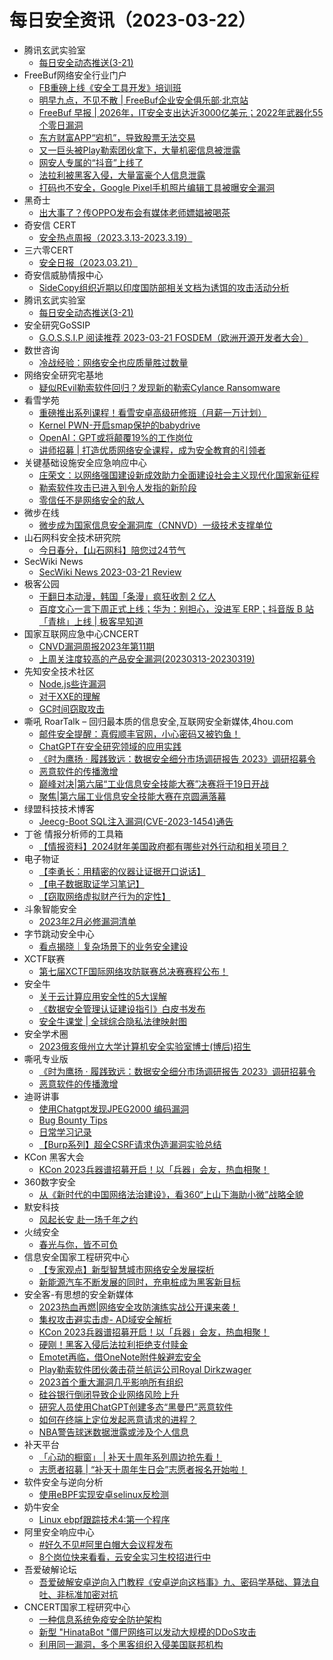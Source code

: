 # 每日安全资讯（2023-03-22）

- 腾讯玄武实验室
  - [每日安全动态推送(3-21)](https://mp.weixin.qq.com/s/L-pPGRcdtDaNt0cMDaOOiw)
- FreeBuf网络安全行业门户
  - [FB重磅上线《安全工具开发》培训班](https://www.freebuf.com/fevents/361215.html)
  - [明早九点，不见不散 | FreeBuf企业安全俱乐部·北京站](https://www.freebuf.com/articles/361186.html)
  - [FreeBuf 早报 | 2026年，IT安全支出达近3000亿美元；2022年武器化55个零日漏洞](https://www.freebuf.com/news/361185.html)
  - [东方财富APP“宕机”，导致股票无法交易](https://www.freebuf.com/news/361174.html)
  - [又一巨头被Play勒索团伙拿下，大量机密信息被泄露](https://www.freebuf.com/news/361141.html)
  - [网安人专属的“抖音”上线了](https://www.freebuf.com/articles/361134.html)
  - [法拉利被黑客入侵，大量富豪个人信息泄露](https://www.freebuf.com/news/361129.html)
  - [打码也不安全，Google Pixel手机照片编辑工具被曝安全漏洞](https://www.freebuf.com/news/361126.html)
- 黑奇士
  - [出大事了？传OPPO发布会有媒体老师嫖娼被喝茶](https://mp.weixin.qq.com/s?__biz=MzI5ODYwNTE4Nw==&mid=2247487521&idx=1&sn=50edef83fb4670952c887ffab36b8587&chksm=eca21fcddbd596db0a2286707779829eb00594dd7888d176dda0d69b67ce9a577c24fca1389c&scene=58&subscene=0#rd)
- 奇安信 CERT
  - [安全热点周报（2023.3.13-2023.3.19）](https://mp.weixin.qq.com/s?__biz=MzU5NDgxODU1MQ==&mid=2247498091&idx=1&sn=79797655d59dd13cdcd5714f47376610&chksm=fe79ddf3c90e54e556172c9fb0ce787bd2a0cc33bb539e0e37cdbb5c220e31eeffcfdb24d749&scene=58&subscene=0#rd)
- 三六零CERT
  - [安全日报（2023.03.21）](https://mp.weixin.qq.com/s?__biz=MzU5MjEzOTM3NA==&mid=2247491966&idx=1&sn=e27c4e17dd02cb870e0f24e643be9a54&chksm=fe26e47fc9516d69821b56a7ebd979018d5b5d0257359e355b5242d9770ad81fb1e3d3b085db&scene=58&subscene=0#rd)
- 奇安信威胁情报中心
  - [SideCopy组织近期以印度国防部相关文档为诱饵的攻击活动分析](https://mp.weixin.qq.com/s?__biz=MzI2MDc2MDA4OA==&mid=2247505673&idx=1&sn=a7d1abc252196849c22f2af85d413902&chksm=ea66207edd11a968d78d6199a4cc396a3e7f7c4ce0557efa35b40d1d8d61f0641ee46977e237&scene=58&subscene=0#rd)
- 腾讯玄武实验室
  - [每日安全动态推送(3-21)](https://mp.weixin.qq.com/s?__biz=MzA5NDYyNDI0MA==&mid=2651958910&idx=1&sn=9d7b8b7f911a286fdb66c01b28f543ab&chksm=8baecee1bcd947f7d62a5b0653639215a0da4e3da7d7dbdec4acd7c46403503e78bceb412d13&scene=58&subscene=0#rd)
- 安全研究GoSSIP
  - [G.O.S.S.I.P 阅读推荐 2023-03-21 FOSDEM（欧洲开源开发者大会）](https://mp.weixin.qq.com/s?__biz=Mzg5ODUxMzg0Ng==&mid=2247494611&idx=1&sn=116a45210e1b8dcf17ff5a16026ea7d7&chksm=c063c50af7144c1c99db1ca7306e1512c4f85398a8686527069a48c82dffd7443f5ab8243c95&scene=58&subscene=0#rd)
- 数世咨询
  - [冷战经验：网络安全也应质量胜过数量](https://mp.weixin.qq.com/s?__biz=MzkxNzA3MTgyNg==&mid=2247497563&idx=1&sn=f75e646edd044238aa208ffa24e5d6bc&chksm=c14485e6f6330cf0cbf16d97e6553dcb6e2a9649aecf62327ca9447b50450c57872c90824e75&scene=58&subscene=0#rd)
- 网络安全研究宅基地
  - [疑似REvil勒索软件回归？发现新的勒索Cylance Ransomware](https://mp.weixin.qq.com/s?__biz=MzUyMDEyNTkwNA==&mid=2247493721&idx=1&sn=3e9a7d5173f775b1fd5122b8c4f16e3a&chksm=f9ed84e6ce9a0df0320388a49fde2f0728e33eb7af3ccc260e156263820e255955c760d81715&scene=58&subscene=0#rd)
- 看雪学苑
  - [重磅推出系列课程！看雪安卓高级研修班（月薪一万计划）](https://mp.weixin.qq.com/s?__biz=MjM5NTc2MDYxMw==&mid=2458498982&idx=1&sn=550a8672d159213bf467fb35e46354e2&chksm=b18e872c86f90e3a72cf615b3f4efb2464b98d587e3bdce7e763ca1d28f3ea0df5971da3d2bc&scene=58&subscene=0#rd)
  - [Kernel PWN-开启smap保护的babydrive](https://mp.weixin.qq.com/s?__biz=MjM5NTc2MDYxMw==&mid=2458498982&idx=2&sn=bc108408437309cdee3a654dff730d44&chksm=b18e872c86f90e3adfdc7ea68c8ee2a5bf68a759c123ac037047b32138eb153b5b9a8593c74d&scene=58&subscene=0#rd)
  - [OpenAI：GPT或将颠覆19%的工作岗位](https://mp.weixin.qq.com/s?__biz=MjM5NTc2MDYxMw==&mid=2458498982&idx=3&sn=5405868a71756b8e28be7aebff64244f&chksm=b18e872c86f90e3a7d557f589697615035627f5bb7a8b4813de2ad8039ade9d57d014b95f7e8&scene=58&subscene=0#rd)
  - [讲师招募 | 打造优质网络安全课程，成为安全教育的引领者](https://mp.weixin.qq.com/s?__biz=MjM5NTc2MDYxMw==&mid=2458498982&idx=4&sn=172696a8c286b7e45d6c7443413f7d11&chksm=b18e872c86f90e3aee461d94bdb31e8596ed71699212ca9dd4726b3a3abf719cfea7f516a4d7&scene=58&subscene=0#rd)
- 关键基础设施安全应急响应中心
  - [庄荣文：以网络强国建设新成效助力全面建设社会主义现代化国家新征程](https://mp.weixin.qq.com/s?__biz=MzkyMzAwMDEyNg==&mid=2247535522&idx=1&sn=4c84b042368452d6e43b22bf854fffd9&chksm=c1e9c7f3f69e4ee5c47137e6b28c343918aa5d5e4e8e6dd97bc665bcdb1932a4f65ef537f0da&scene=58&subscene=0#rd)
  - [勒索软件攻击已进入到令人发指的新阶段](https://mp.weixin.qq.com/s?__biz=MzkyMzAwMDEyNg==&mid=2247535522&idx=2&sn=bfe567dd8964ec27aae2deb0918052c7&chksm=c1e9c7f3f69e4ee59d429c449cb3a504469d2c25ad1b4888a4f8c34ab20b474ca94a05338c37&scene=58&subscene=0#rd)
  - [零信任不是网络安全的敌人](https://mp.weixin.qq.com/s?__biz=MzkyMzAwMDEyNg==&mid=2247535522&idx=3&sn=d8ef150f467ac51a05cc79f92a5716c6&chksm=c1e9c7f3f69e4ee5e453451e1ae1640df8776905d82f2b69672ba4a9a1abc8aee1f30180199e&scene=58&subscene=0#rd)
- 微步在线
  - [微步成为国家信息安全漏洞库（CNNVD）一级技术支撑单位](https://mp.weixin.qq.com/s?__biz=MzI5NjA0NjI5MQ==&mid=2650176068&idx=1&sn=cb41cc8984ede3ac8ede4b34dc82473f&chksm=f44881f8c33f08ee76c668501d7a8b09c690095db2083e243ff30e8ebc88fc4e8371172dc8a4&scene=58&subscene=0#rd)
- 山石网科安全技术研究院
  - [今日春分，【山石网科】陪您过24节气](https://mp.weixin.qq.com/s?__biz=MzUzMDUxNTE1Mw==&mid=2247500416&idx=1&sn=9444c3fc706fde6bde1a61c2cde28f56&chksm=fa52173ecd259e28990472c51cbec55e77feebabae999d6a72eb0a9dcee8eb5cf103e2db6e5c&scene=58&subscene=0#rd)
- SecWiki News
  - [SecWiki News 2023-03-21 Review](http://www.sec-wiki.com/?2023-03-21)
- 极客公园
  - [干翻日本动漫，韩国「条漫」疯狂收割 2 亿人](https://mp.weixin.qq.com/s?__biz=MTMwNDMwODQ0MQ==&mid=2652986293&idx=1&sn=949cbdfbc79377c7eb2d32daa2a5ace1&chksm=7e5426034923af156b67458922bcd5e76b7ec93bc828944270ca5d4b73f122eb2bc6ace289cb&scene=58&subscene=0#rd)
  - [百度文心一言下周正式上线；华为：别担心，没进军 ERP；抖音版 B 站「青桃」上线 | 极客早知道](https://mp.weixin.qq.com/s?__biz=MTMwNDMwODQ0MQ==&mid=2652985731&idx=1&sn=7e133d2edf165167dfc9ce928ccc671d&chksm=7e5424354923ad23ed0fa8c00341d6ebffd96d4dc77b283a28fcd9ec4a9f398b283e9858e6f4&scene=58&subscene=0#rd)
- 国家互联网应急中心CNCERT
  - [CNVD漏洞周报2023年第11期](https://mp.weixin.qq.com/s?__biz=MzIwNDk0MDgxMw==&mid=2247498150&idx=1&sn=a72ac25760dc7b1d6ea633fe64161f0a&chksm=973acac4a04d43d24f04d4b3fa1dafc42f444605c5dc5d18b9874068247fa1bf789c4d986bfb&scene=58&subscene=0#rd)
  - [上周关注度较高的产品安全漏洞(20230313-20230319)](https://mp.weixin.qq.com/s?__biz=MzIwNDk0MDgxMw==&mid=2247498150&idx=2&sn=b6a6e5bfbbed172ab93bcfaea13ba60c&chksm=973acac4a04d43d2d35543f520632adfa1a80eb7992d5c36ed0be0143281b55e1124790c17a2&scene=58&subscene=0#rd)
- 先知安全技术社区
  - [Node.js些许漏洞](https://xz.aliyun.com/t/12328)
  - [对于XXE的理解](https://xz.aliyun.com/t/12325)
  - [GC时间窃取攻击](https://xz.aliyun.com/t/12324)
- 嘶吼 RoarTalk – 回归最本质的信息安全,互联网安全新媒体,4hou.com
  - [邮件安全提醒：真假顺丰官网，小心密码又被钓鱼！](https://www.4hou.com/posts/03vX)
  - [ChatGPT在安全研究领域的应用实践](https://www.4hou.com/posts/6VL9)
  - [《时为鹰扬 · 履践致远：数据安全细分市场调研报告 2023》调研招募令](https://www.4hou.com/posts/50JR)
  - [恶意软件的传播激增](https://www.4hou.com/posts/kMJ5)
  - [巅峰对决|第六届“工业信息安全技能大赛”决赛将于19日开战](https://www.4hou.com/posts/mXL0)
  - [聚焦|第六届工业信息安全技能大赛在京圆满落幕](https://www.4hou.com/posts/7JNA)
- 绿盟科技技术博客
  - [Jeecg-Boot SQL注入漏洞(CVE-2023-1454)通告](http://blog.nsfocus.net/jeecg-boot-sqlcve-2023-1454/)
- 丁爸 情报分析师的工具箱
  - [【情报资料】2024财年美国政府都有哪些对外行动和相关项目？](https://mp.weixin.qq.com/s?__biz=MzI2MTE0NTE3Mw==&mid=2651135492&idx=1&sn=6c41271e6375a20d33bb3adeeae1b85c&chksm=f1af693ec6d8e028009dd7f1e29b1854a151eac1cd9b0c707137ec045b8d06162585591977a3&scene=58&subscene=0#rd)
- 电子物证
  - [【李勇长：用精密的仪器让证据开口说话】](https://mp.weixin.qq.com/s?__biz=MzAwNDcwMDgzMA==&mid=2651045178&idx=1&sn=1350aa4172421c5d15141230d5771d05&chksm=80d0f2cbb7a77bdd4dd00220984ceecdc0b4707398ef8facdb5fdf89cc5bcc03db2612d8559a&scene=58&subscene=0#rd)
  - [【电子数据取证学习笔记】](https://mp.weixin.qq.com/s?__biz=MzAwNDcwMDgzMA==&mid=2651045178&idx=2&sn=c1b7b16bd95c4c4d27be9ee410f47a01&chksm=80d0f2cbb7a77bdd5f84b101a47b7becba970270d3d2f7516516081c5eb151a6f9358dbccb4d&scene=58&subscene=0#rd)
  - [【窃取网络虚拟财产行为的定性】](https://mp.weixin.qq.com/s?__biz=MzAwNDcwMDgzMA==&mid=2651045178&idx=3&sn=57baf706d9a1e737e522612d2d383a69&chksm=80d0f2cbb7a77bddc0f9bb8cd7c87b6bba343f68dfa2e21872068f34c5dab9cb3399988f4d16&scene=58&subscene=0#rd)
- 斗象智能安全
  - [2023年2月必修漏洞清单](https://mp.weixin.qq.com/s?__biz=MzIwMjcyNzA5Mw==&mid=2247490286&idx=1&sn=ea1f5b7787d7d9642cb7aef171217ffb&chksm=96db1134a1ac98228c2463265bce81cbb9cd3273922ae931c33e4af12765901da32c0f821dcc&scene=58&subscene=0#rd)
- 字节跳动安全中心
  - [看点揭晓｜复杂场景下的业务安全建设](https://mp.weixin.qq.com/s?__biz=MzUzMzcyMDYzMw==&mid=2247490458&idx=1&sn=b2417615938f91c22e26b0f3e36aa198&chksm=fa9ee0cccde969da9546d5a5e65d521e439b1aa928639faeb8b153c21226b6879e6e2f22f3be&scene=58&subscene=0#rd)
- XCTF联赛
  - [第七届XCTF国际网络攻防联赛总决赛赛程公布！](https://mp.weixin.qq.com/s?__biz=MjM5NDU3MjExNw==&mid=2247512396&idx=1&sn=f46c0dfb4e64722c389d61830b0b2b57&chksm=a687437691f0ca60315fc782bb67a4f49e3e5382a9dc660a45ad8da92f67c93fab83c5fd6c55&scene=58&subscene=0#rd)
- 安全牛
  - [关于云计算应用安全性的5大误解](https://mp.weixin.qq.com/s?__biz=MjM5Njc3NjM4MA==&mid=2651123107&idx=1&sn=0c6724d79b61409a312c920acbe95335&chksm=bd145d708a63d466c9214536b95bef4910e084bf703312159df3462e812596120778e47eddd7&scene=58&subscene=0#rd)
  - [《数据安全管理认证建设指引》白皮书发布](https://mp.weixin.qq.com/s?__biz=MjM5Njc3NjM4MA==&mid=2651123107&idx=2&sn=fc4446c03f89b0437cf626104721db94&chksm=bd145d708a63d466cd2d0069dc3f234970b91ec0c87de74099ff82c5959f6458aec7b5b63418&scene=58&subscene=0#rd)
  - [安全牛课堂 | 全球综合隐私法律映射图](https://mp.weixin.qq.com/s?__biz=MjM5Njc3NjM4MA==&mid=2651123107&idx=3&sn=cfbd55b5b094621b61609d5e5240b3ad&chksm=bd145d708a63d4660ab05da7bae645491a10b464be1023c5d6b9024d2cc75dbb1534f99f96f8&scene=58&subscene=0#rd)
- 安全学术圈
  - [2023俄亥俄州立大学计算机安全实验室博士(博后)招生](https://mp.weixin.qq.com/s?__biz=MzU5MTM5MTQ2MA==&mid=2247488602&idx=1&sn=b276c6a702919f9ff422ab34031039bc&chksm=fe2eebd1c95962c741bdc10dd5d9ca969011ebfec1f0b9edc6cb630f59c934b1c1a0603eb2a1&scene=58&subscene=0#rd)
- 嘶吼专业版
  - [《时为鹰扬 · 履践致远：数据安全细分市场调研报告 2023》调研招募令](https://mp.weixin.qq.com/s?__biz=MzI0MDY1MDU4MQ==&mid=2247558943&idx=1&sn=936bdb2e5575ea058d7da3444edee2b7&chksm=e9143725de63be33575e73b2f495e8e489fd39169941af997489fb009188ce750be11743551c&scene=58&subscene=0#rd)
  - [恶意软件的传播激增](https://mp.weixin.qq.com/s?__biz=MzI0MDY1MDU4MQ==&mid=2247558943&idx=2&sn=d5046264db298bace4b1c0a63a4e53d5&chksm=e9143725de63be33bf31fc2d4fac0f73097be3e4721627773c1b9de571497bd6f31052c4d886&scene=58&subscene=0#rd)
- 迪哥讲事
  - [使用Chatgpt发现JPEG2000 编码漏洞](https://mp.weixin.qq.com/s?__biz=MzIzMTIzNTM0MA==&mid=2247488223&idx=1&sn=2a18449af21161469a277a15c903ca10&chksm=e8a618bcdfd191aa2fd19d8cb4d3d269a7aaded1e81249fa160d5c999815db1a26821066863d&scene=58&subscene=0#rd)
  - [Bug Bounty Tips](https://mp.weixin.qq.com/s?__biz=MzIzMTIzNTM0MA==&mid=2247488223&idx=2&sn=1a9ac434ce9e5b9ad8b963b2133f6180&chksm=e8a618bcdfd191aafc60161f90def2d3e87a40f1bb1a011146e4dc377fc2f551111b4b18c030&scene=58&subscene=0#rd)
  - [日常学习记录](https://mp.weixin.qq.com/s?__biz=MzIzMTIzNTM0MA==&mid=2247488223&idx=3&sn=f8dc84eaf7e77e32be77195888b5bb99&chksm=e8a618bcdfd191aa78c03b00974ce1f2dc1cb0d235db1bf19f0b5924e798c8b9afda3f615e31&scene=58&subscene=0#rd)
  - [【Burp系列】超全CSRF请求伪造漏洞实验总结](https://mp.weixin.qq.com/s?__biz=MzIzMTIzNTM0MA==&mid=2247488223&idx=4&sn=526ae3f6abecad9d5790861ca0273a60&chksm=e8a618bcdfd191aaa321fb2b0f4fa940b5e0d33b3f15bf24ba7a3a88060e206eccd6f995b4be&scene=58&subscene=0#rd)
- KCon 黑客大会
  - [KCon 2023兵器谱招募开启！以「兵器」会友，热血相聚！](https://mp.weixin.qq.com/s?__biz=MzIzOTAwNzc1OQ==&mid=2651136204&idx=1&sn=94640765b39971c0a2c032a2a40fecbc&chksm=f2c121acc5b6a8bae8a7e09ffe7fee26f7f1bace508dfc3851eb16add62448d6e268e7a40ae8&scene=58&subscene=0#rd)
- 360数字安全
  - [从《新时代的中国网络法治建设》，看360“上山下海助小微”战略全貌](https://mp.weixin.qq.com/s?__biz=MzA4MTg0MDQ4Nw==&mid=2247559268&idx=1&sn=ab33f202fdc0ed2d3a048dfab3fa3fa1&chksm=9f8d786ca8faf17aa69fd6630cee7d1e687934b218d09a16b175c935043a4fbf20bc0cd9af8a&scene=58&subscene=0#rd)
- 默安科技
  - [风起长安 赴一场千年之约](https://mp.weixin.qq.com/s?__biz=MzIzODQxMjM2NQ==&mid=2247495887&idx=1&sn=4aca0edd347ae7970f743d62ea88a205&chksm=e93b07edde4c8efb2bd6eb5d67f618df0ccbd8b77f587b608364db1662e573c7960433a95d39&scene=58&subscene=0#rd)
- 火绒安全
  - [春光与你，皆不可负](https://mp.weixin.qq.com/s?__biz=MzI3NjYzMDM1Mg==&mid=2247513779&idx=1&sn=ea1331371cf27dd411a2207cbcc9beaa&chksm=eb70688cdc07e19aa92a4eedc9090b5595738b5b11a2b3c512d18338b7bdc68fd78d7a87d7ab&scene=58&subscene=0#rd)
- 信息安全国家工程研究中心
  - [【专家观点】新型智慧城市网络安全发展探析](https://mp.weixin.qq.com/s?__biz=MzU5OTQ0NzY3Ng==&mid=2247493453&idx=1&sn=adf2016ef149840331dba180235b9709&chksm=feb6665ec9c1ef489eac9d25c262bbdeeaf635d77fa699429818a598046c4b0d1524bfbc8be6&scene=58&subscene=0#rd)
  - [新能源汽车不断发展的同时，充电桩成为黑客新目标](https://mp.weixin.qq.com/s?__biz=MzU5OTQ0NzY3Ng==&mid=2247493453&idx=2&sn=bf1bb0a691a3414999015e12a6d72ef9&chksm=feb6665ec9c1ef48873a65e4a88917b063c1ba90593bb5f1aa39bf961e2d8b3e6959e1e5d2e9&scene=58&subscene=0#rd)
- 安全客-有思想的安全新媒体
  - [2023热血再燃|网络安全攻防演练实战公开课来袭！](https://www.anquanke.com/post/id/287674)
  - [集权攻击避实击虚- AD域安全解析](https://www.anquanke.com/post/id/287523)
  - [KCon 2023兵器谱招募开启！以「兵器」会友，热血相聚！](https://www.anquanke.com/post/id/287661)
  - [硬刚！黑客入侵后法拉利拒绝支付赎金](https://www.anquanke.com/post/id/287656)
  - [Emotet再临，借OneNote附件躲避宏安全](https://www.anquanke.com/post/id/287653)
  - [Play勒索软件团伙袭击荷兰航运公司Royal Dirkzwager](https://www.anquanke.com/post/id/287650)
  - [2023首个重大漏洞几乎影响所有组织](https://www.anquanke.com/post/id/287647)
  - [硅谷银行倒闭导致企业网络风险上升](https://www.anquanke.com/post/id/287644)
  - [研究人员使用ChatGPT创建多态“黑曼巴”恶意软件](https://www.anquanke.com/post/id/287637)
  - [如何在终端上定位发起恶意请求的进程？](https://www.anquanke.com/post/id/287604)
  - [NBA警告球迷数据泄露或涉及个人信息](https://www.anquanke.com/post/id/287627)
- 补天平台
  - [「心动的橱窗」 | 补天十周年系列周边抢先看！](https://mp.weixin.qq.com/s?__biz=MzI2NzY5MDI3NQ==&mid=2247496502&idx=1&sn=9ccb48dfbcdf4c2dfa91e35e2d6a99a8&chksm=eaf9bb7add8e326c42adf5ccf61529d51d9dc7ea75d32005c19d5c08489bafc31796702c0aad&scene=58&subscene=0#rd)
  - [志愿者招募 | “补天十周年生日会”志愿者报名开始啦！](https://mp.weixin.qq.com/s?__biz=MzI2NzY5MDI3NQ==&mid=2247496502&idx=2&sn=b8dea6fc27236caa3068073df1fb1e4f&chksm=eaf9bb7add8e326cc2008bb5f00f839031b55bf729ca8c144eb6095e10e28db06de8bab89c89&scene=58&subscene=0#rd)
- 软件安全与逆向分析
  - [使用eBPF实现安卓selinux反检测](https://mp.weixin.qq.com/s?__biz=MzU3MTY5MzQxMA==&mid=2247484115&idx=1&sn=3f39f0ef5330392f282bea9bd44fe958&chksm=fcdd02decbaa8bc8da87ad9f8c6c728c2a3245252af53900e4912c6f76489687a08776da8c90&scene=58&subscene=0#rd)
- 奶牛安全
  - [Linux ebpf跟踪技术4:第一个程序](https://mp.weixin.qq.com/s?__biz=MzU4NjY0NTExNA==&mid=2247488559&idx=1&sn=2fcba659e766b505bb39168a2723fcac&chksm=fdf97f3aca8ef62c51193d2706475465df25d116a70a45b78402d7f715525ea205032f8ae731&scene=58&subscene=0#rd)
- 阿里安全响应中心
  - [#好久不见#阿里白帽大会议程发布](https://mp.weixin.qq.com/s?__biz=MzIxMjEwNTc4NA==&mid=2652993168&idx=1&sn=547a63713df8667ebd61eceb5b2da000&chksm=8c9ef9c7bbe970d1d01382bda7cb8380bc8e7d98f9e3da0a3a6438011f750a916dc98be1fceb&scene=58&subscene=0#rd)
  - [8个岗位快来看看，云安全实习生校招进行中](https://mp.weixin.qq.com/s?__biz=MzIxMjEwNTc4NA==&mid=2652993168&idx=2&sn=79000f20b00d86855255b2d9d86684c9&chksm=8c9ef9c7bbe970d1e188ab98691d0537ee267a436ab2a89c4e13c6e11d6aac3cb973a7a62e68&scene=58&subscene=0#rd)
- 吾爱破解论坛
  - [吾爱破解安卓逆向入门教程《安卓逆向这档事》九、密码学基础、算法自吐、非标准加密对抗](https://mp.weixin.qq.com/s?__biz=MjM5Mjc3MDM2Mw==&mid=2651139179&idx=1&sn=26e374dfb5776d41a7d3501770915a77&chksm=bd50bc3f8a2735293c12856cfabf63aa694a2c66b8846a83eb9e301ac60d31484ed1600b8e1c&scene=58&subscene=0#rd)
- CNCERT国家工程研究中心
  - [一种信息系统免疫安全防护架构](https://mp.weixin.qq.com/s?__biz=MzUzNDYxOTA1NA==&mid=2247535631&idx=1&sn=7fef03ef628617f3ccfd43b98323cb50&chksm=fa93facecde473d88427599df538a6701aa003075d61f22c17ff3b0c9cd063ac1ee6cc53004b&scene=58&subscene=0#rd)
  - [新型 "HinataBot "僵尸网络可以发动大规模的DDoS攻击](https://mp.weixin.qq.com/s?__biz=MzUzNDYxOTA1NA==&mid=2247535631&idx=2&sn=68836d928299c0a8cacdbe406263945b&chksm=fa93facecde473d8e0afe1a57c094109768038b1bef13c05da36abb395fb083f6b9d0077ed41&scene=58&subscene=0#rd)
  - [利用同一漏洞，多个黑客组织入侵美国联邦机构](https://mp.weixin.qq.com/s?__biz=MzUzNDYxOTA1NA==&mid=2247535631&idx=3&sn=0b028a99a444b67cb78077ecbb7e691b&chksm=fa93facecde473d8e5fa54aee23c72de10a90c674501cdc4b710805611e0163b22275294c5f0&scene=58&subscene=0#rd)
